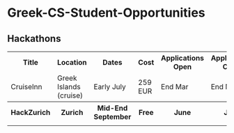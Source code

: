 # Greek-CS-Student-Opportunities

## Hackathons

<table style="width:100%">
  <tr>
    <th>Title</th>
    <th>Location</th>
    <th>Dates</th>
	  <th>Cost</th>
    <th>Applications Open</th>
    <th>Applications Close</th>
    <th>Level</th>
    <th>Specific Criteria</th>
    <th>Scholarships Available</th>
    <th>Link</th>
  </tr>
  <tr>
    <td>CruiseInn</td>
    <td>Greek Islands (cruise)</td>
    <td>Early July</td>
	<td>259 EUR</td>    
	<td>End Mar</td>
    <td>End May</td>
    <td>All, Mostly Young Entrepreneurs</td>
    <td></td>
    <td>Potentially</td>
    <td><a href="https://getcruiseinn.com/">https://getcruiseinn.com/</a></td>
  </tr>
  <tr>
    <th>HackZurich</th>
    <th>Zurich</th>
    <th>Mid-End September</th>
	 <th>Free</th>
    <th>June</th>
    <th>June</th>
    <th></th>
    <th></th>
    <th>Reimbursement available</th>
    <td><a href="https://digitalfestival.ch/en/HACK/">https://digitalfestival.ch/en/HACK/</a></td>
  </tr>
  <tr>
    <td></td>
    <td></td>
    <td></td>
    <td></td>
    <td></td>
    <td></td>
    <td></td>
  </tr>
</table> 



